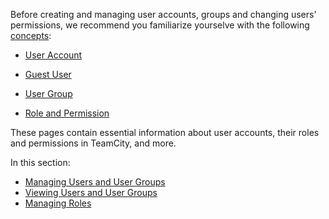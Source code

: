 [//]: # (title: Managing User Accounts, Groups and Permissions)
[//]: # (auxiliary-id: Managing User Accounts, Groups and Permissions)

Before creating and managing user accounts, groups and changing users' permissions, we recommend you  familiarize yourselve with the following [concepts](concepts.md):


	
* [User Account](user-account.md)	
* [Guest User](guest-user.md)
* [User Group](user-group.md)

* [Role and Permission](role-and-permission.md)


These pages contain essential information about user accounts, their roles and permissions in TeamCity, and more.

In this section:

* [Managing Users and User Groups](managing-users-and-user-groups.md)
* [Viewing Users and User Groups](viewing-users-and-user-groups.md)
* [Managing Roles](managing-roles.md)



